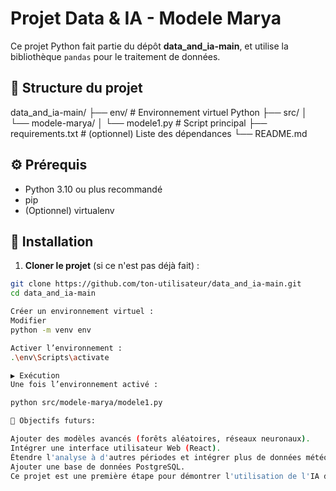 # Projet Data & IA - Modele Marya

Ce projet Python fait partie du dépôt **data_and_ia-main**, et utilise la bibliothèque `pandas` pour le traitement de données.

## 📁 Structure du projet

data_and_ia-main/ ├── env/ # Environnement virtuel Python ├── src/ │ └── modele-marya/ │ └── modele1.py # Script principal ├── requirements.txt # (optionnel) Liste des dépendances └── README.md


## ⚙️ Prérequis

- Python 3.10 ou plus recommandé
- pip
- (Optionnel) virtualenv

## 🚀 Installation

1. **Cloner le projet** (si ce n'est pas déjà fait) :

```bash
git clone https://github.com/ton-utilisateur/data_and_ia-main.git
cd data_and_ia-main

Créer un environnement virtuel :
Modifier
python -m venv env

Activer l’environnement :
.\env\Scripts\activate 

▶️ Exécution
Une fois l’environnement activé :

python src/modele-marya/modele1.py

🎯 Objectifs futurs:

Ajouter des modèles avancés (forêts aléatoires, réseaux neuronaux).
Intégrer une interface utilisateur Web (React).
Étendre l'analyse à d'autres périodes et intégrer plus de données météorologiques.
Ajouter une base de données PostgreSQL.
Ce projet est une première étape pour démontrer l'utilisation de l'IA dans l'analyse des données énergétiques et météorologiques.

